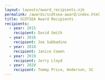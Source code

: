 ```yaml
---
layout: layouts/award_recipients.njk
permalink: /awards/scdtsea-award/index.html
title: SCDTSEA Award Recipients
recipients:
  - year: 2015
    recipient: David Smith
  - year: 2016
    recipient: Joe Sabbadino
  - year: 2018
    recipient: Janice Cowen
  - year: 2019
    recipient: Jerry Lloyd
  - year: 2020
    recipient: Tommy Price, Anderson, SC
---
```

